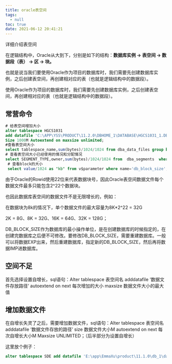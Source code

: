 ```yaml
---
title: oracle表空间
tags:
  - null
toc: true
date: 2021-06-12 20:41:21
---
```


详细介绍表空间

<!-- more -->

在逻辑结构中，Oracle从大到下，分别是如下的结构：**数据库实例 -> 表空间 -> 数据段（表） -> 区 -> 块。**

也就是说当我们要使用Oracle作为项目的数据库时，我们需要先创建数据库实例，之后创建表空间，再创建相对应的表（也就是逻辑结构中的数据段）。

使用Oracle作为项目的数据库时，我们需要先创建数据库实例，之后创建表空间，再创建相对应的表（也就是逻辑结构中的数据段）。

## 常营命令

```sql
# 给表空间增加大小
alter tablespace HGCS1031 
add datafile 'C:\APP\YSS\PRODUCT\11.2.0\DBHOME_1\DATABASE\HGCS1031_1.DBF'
Size 1000M Autoextend on maxsize unlimited; 
#查看表空间大小
select tablespace_name,sum(bytes)/1024/1024 from dba_data_files group by tablespace_name;
# 查看表空间大小已经使用的情况和分配情况
select SEGMENT_TYPE,owner,sum(bytes)/1024/1024 from  dba_segments  where tablespace_name='XITONG' group by segment_type,owner;
 # 查看block的大小
 select value/1024 as "kb" from v$parameter where name='db_block_size'; 
```

由于Oracle的Rowid使用22位来代表数据块号，因此Oracle表空间数据文件每个数据文件最多只能包含2^22个数据块。

也因此数据库表空间的数据文件不是无限增长的，例如：

在数据块为8k的情况下，单个数据文件的最大容量为8K*2^22 = 32G

2K = 8G、8K = 32G、16K = 64G、32K = 128G；

DB_BLOCK_SIZE作为数据库的最小操作单位，是在创建数据库的时候指定的，在创建完数据库之后便不可修改。要修改DB_BLOCK_SIZE，需要重建数据库。一般可以将数据EXP出来，然后重建数据库，指定新的DB_BLOCK_SIZE，然后再将数据IMP进数据库。

## 空间不足

首先选择设置自增长，sql语句：Alter tablespace 表空间名 adddatafile ‘数据文件存放路径‘ autoextend on next 每次增加的大小 maxsize 数据文件大小的最大值

## 增加数据文件

在自增长失灵了之后，需要增加数据文件，sql语句：Alter tablespace 表空间名 adddatafile ‘数据文件存放的路径’ size 数据文件大小M autoextend on next 每次自增长大小M Maxsize UNLIMITED；（后半部分为设置自增长）

这里放个例子：

```sql
alter tablespace SDE add datafile 'E:\app\EmmaXu\product\11.1.0\db_1\database\SDE_1.dbf' size 400Mautoextend off
```

